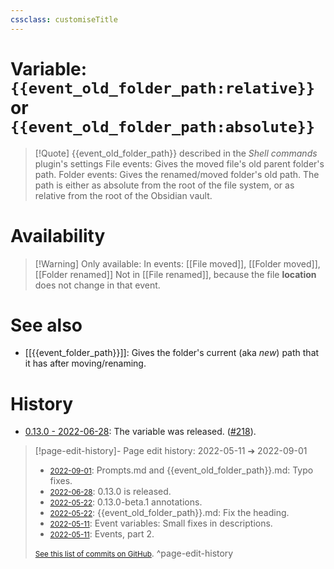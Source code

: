 ```yaml
---
cssclass: customiseTitle
---
```

# Variable: `{{event_old_folder_path:relative}}` or `{{event_old_folder_path:absolute}}`
> [!Quote] {{event_old_folder_path}} described in the *Shell commands* plugin's settings
> File events: Gives the moved file's old parent folder's path.
> Folder events: Gives the renamed/moved folder's old path.
> The path is either as absolute from the root of the file system, or as relative from the root of the Obsidian vault.

# Availability
> [!Warning] Only available:
> In events: [[File moved]], [[Folder moved]], [[Folder renamed]]
> Not in [[File renamed]], because the file **location** does not change in that event.

# See also
- [[{{event_folder_path}}]]: Gives the folder's current (aka *new*) path that it has after moving/renaming.

# History
- [0.13.0 - 2022-06-28](https://github.com/Taitava/obsidian-shellcommands/blob/main/CHANGELOG.md#0130---2022-06-28): The variable was released. ([#218](https://github.com/Taitava/obsidian-shellcommands/issues/218)).

> [!page-edit-history]- Page edit history: 2022-05-11 &#10132; 2022-09-01
> - [<small>2022-09-01</small>](https://github.com/Taitava/obsidian-shellcommands-documentation/commit/02e98b52d70617d390d8b1dbfda581c9e03151bd): Prompts.md and {{event_old_folder_path}}.md: Typo fixes.
> - [<small>2022-06-28</small>](https://github.com/Taitava/obsidian-shellcommands-documentation/commit/49efe1a5a719cb695cc0a4a96d05c10548298804): 0.13.0 is released.
> - [<small>2022-05-22</small>](https://github.com/Taitava/obsidian-shellcommands-documentation/commit/bb37c1f8ee6630879a4d6578eae61c50730cda97): 0.13.0-beta.1 annotations.
> - [<small>2022-05-22</small>](https://github.com/Taitava/obsidian-shellcommands-documentation/commit/c717046e4c7e3b4e16cbe008fe05137550fbd1e7): {{event_old_folder_path}}.md: Fix the heading.
> - [<small>2022-05-11</small>](https://github.com/Taitava/obsidian-shellcommands-documentation/commit/71d62712b8fcb4d75eb82e2c59461e991365805d): Event variables: Small fixes in descriptions.
> - [<small>2022-05-11</small>](https://github.com/Taitava/obsidian-shellcommands-documentation/commit/5bbc04d5721f6b3723fd5baade2975a596e799dc): Events, part 2.
> 
> [<small>See this list of commits on GitHub</small>](https://github.com/Taitava/obsidian-shellcommands-documentation/commits/main/Variables/%7B%7Bevent_old_folder_path%7D%7D.md).
> ^page-edit-history